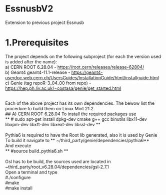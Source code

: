 # EssnusbV2
Extension to previous project Essnusb

# 1.Prerequisites
The project depends on the following subproject (for each the version used is added after the name): <br />
  a) CERN ROOT 6.28.04 - https://root.cern/releases/release-62804/ <br />
  b) Geant4 geant4-11.1-release - https://geant4-userdoc.web.cern.ch/UsersGuides/InstallationGuide/html/installguide.html <br />
  c) Genie  (tag repoR-3_04_00 from repo) - https://hep.ph.liv.ac.uk/~costasa/genie/get_started.html <br />

<br />
Each of the above project has its own dependencies. The bewow list the procedure to build them on Linux Mint 21.2 <br />
## A) CERN ROOT 6.28.04 
  To install the required packages use <br />
    ** # sudo apt-get install dpkg-dev cmake g++ gcc binutils libx11-dev libxpm-dev libxft-dev libxext-dev libssl-dev ** <br />
  <br />
  Pythia6 is required to have the Root lib generated, also it is used by Genie <br />
  To build it navigate to ** ~/third_party/genie/dependencies/pythia6** <br />
  And execute  <br />
   ** #source build_pythia6.sh ** <br />

  <br />
  Gsl has to be build, the sources used are located in ~third_party/root_v6.28.04/dependencies/gsl-2.7.1<br />
  Open a terminal and type <br />
    #./configure <br />
    #make <br />
    #make install <br />

    
